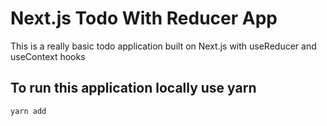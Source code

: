 # Next.js Todo With Reducer App
This is a really basic todo application built on Next.js with useReducer and useContext hooks

## To run this application locally use yarn
```
yarn add
```